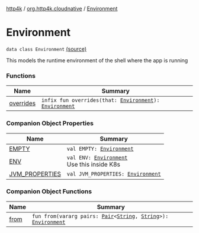 [http4k](../../index.md) / [org.http4k.cloudnative](../index.md) / [Environment](./index.md)

# Environment

`data class Environment` [(source)](https://github.com/http4k/http4k/blob/master/http4k-cloudnative/src/main/kotlin/org/http4k/cloudnative/Environment.kt#L9)

This models the runtime environment of the shell where the app is running

### Functions

| Name | Summary |
|---|---|
| [overrides](overrides.md) | `infix fun overrides(that: `[`Environment`](./index.md)`): `[`Environment`](./index.md) |

### Companion Object Properties

| Name | Summary |
|---|---|
| [EMPTY](-e-m-p-t-y.md) | `val EMPTY: `[`Environment`](./index.md) |
| [ENV](-e-n-v.md) | `val ENV: `[`Environment`](./index.md)<br>Use this inside K8s |
| [JVM_PROPERTIES](-j-v-m_-p-r-o-p-e-r-t-i-e-s.md) | `val JVM_PROPERTIES: `[`Environment`](./index.md) |

### Companion Object Functions

| Name | Summary |
|---|---|
| [from](from.md) | `fun from(vararg pairs: `[`Pair`](https://kotlinlang.org/api/latest/jvm/stdlib/kotlin/-pair/index.html)`<`[`String`](https://kotlinlang.org/api/latest/jvm/stdlib/kotlin/-string/index.html)`, `[`String`](https://kotlinlang.org/api/latest/jvm/stdlib/kotlin/-string/index.html)`>): `[`Environment`](./index.md) |
